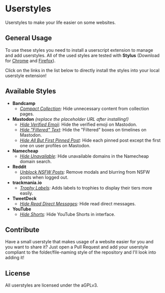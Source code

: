 # Userstyles
Userstyles to make your life easier on some websites.

## General Usage

To use these styles you need to install a userscript extension to manage and add userstyles. All of the used styles are tested with **Stylus** (Download for [Chrome](https://chrome.google.com/webstore/detail/stylus/clngdbkpkpeebahjckkjfobafhncgmne) and [Firefox](https://addons.mozilla.org/en-US/firefox/addon/styl-us/)).

Click on the links in the list below to directly install the styles into your local userstyle extension!

## Available Styles

* **Bandcamp**
  * _[Compact Collection](https://raw.githubusercontent.com/pixeldesu/userstyles/master/bandcamp/collection/collection.user.css):_ Hide unnecessary content from collection pages.
* **Mastodon** _(replace the placeholder URL after installing!)_
  * _[Hide Verified Emoji](https://raw.githubusercontent.com/pixeldesu/userstyles/master/mastodon/verified/verified.user.css):_ Hide the verified emoji on Mastodon.
  * _[Hide "Filtered" Text](https://raw.githubusercontent.com/pixeldesu/userstyles/master/mastodon/filtered/filtered.user.css):_ Hide the "Filtered" boxes on timelines on Mastodon.
  * _[Hide All But First Pinned Post](https://raw.githubusercontent.com/pixeldesu/userstyles/master/mastodon/first-pinned/first-pinned.user.css):_ Hide each pinned post except the first one on user profiles on Mastodon.
* **Namecheap**
  * _[Hide Unavailable](https://raw.githubusercontent.com/pixeldesu/userstyles/master/namecheap/unavailable/unavailable.user.css):_ Hide unavailable domains in the Namecheap domain search.
* **Reddit**
  * _[Unblock NSFW Posts](https://raw.githubusercontent.com/pixeldesu/userstyles/master/reddit/nsfw/nsfw.user.css):_ Remove modals and blurring from NSFW posts when logged out.
* **trackmania.io**
  * _[Trophy Labels](https://raw.githubusercontent.com/pixeldesu/userstyles/master/trackmania-io/trophies/trophies.user.css):_ Adds labels to trophies to display their tiers more easily.
* **TweetDeck**
  * _[Hide Read Direct Messages](https://raw.githubusercontent.com/pixeldesu/userstyles/master/tweetdeck/direct-messages/direct-messages.user.css):_ Hide read direct messages.
* **YouTube**
  * _[Hide Shorts](https://raw.githubusercontent.com/pixeldesu/userstyles/master/youtube/shorts/shorts.user.css):_ Hide YouTube Shorts in interface.

## Contribute

Have a small userstyle that makes usage of a website easier for you and you want to share it? Just open a Pull Request and add your userstyle compliant to the folder/file-naming style of the repository and I'll look into adding it!

## License

All userstyles are licensed under the aGPLv3.
